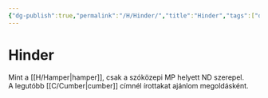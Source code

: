 ```yaml
---
{"dg-publish":true,"permalink":"/H/Hinder/","title":"Hinder","tags":["dg_uploaded"],"created":"2023-11-23T06:08","updated":"2023-11-23T06:08"}
---
```



# Hinder

Mint a [[H/Hamper\|hamper]], csak a szóközepi MP helyett ND szerepel.  
A legutóbb [[C/Cumber\|cumber]] címnél írottakat ajánlom megoldásként.  